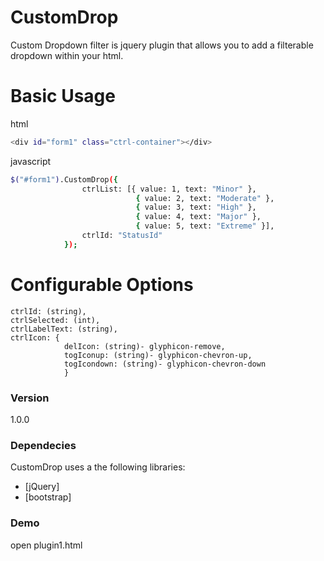 # CustomDrop

Custom Dropdown filter is jquery plugin that allows you to add a filterable dropdown within your html.

# Basic Usage
html
```sh
<div id="form1" class="ctrl-container"></div>
```
javascript
```sh
$("#form1").CustomDrop({
                ctrlList: [{ value: 1, text: "Minor" }, 
                            { value: 2, text: "Moderate" }, 
                            { value: 3, text: "High" },
                            { value: 4, text: "Major" }, 
                            { value: 5, text: "Extreme" }],
                ctrlId: "StatusId"
            });
```


# Configurable Options

    ctrlId: (string),
    ctrlSelected: (int),
    ctrlLabelText: (string),
    ctrlIcon: {
                delIcon: (string)- glyphicon-remove,
                togIconup: (string)- glyphicon-chevron-up,
                togIcondown: (string)- glyphicon-chevron-down
                }
         

### Version
1.0.0

### Dependecies

CustomDrop uses a the following libraries:

* [jQuery] 
* [bootstrap] 


### Demo

open plugin1.html

